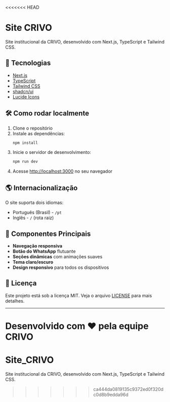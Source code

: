 <<<<<<< HEAD
# Site CRIVO

Site institucional da CRIVO, desenvolvido com Next.js, TypeScript e Tailwind CSS.

## 🚀 Tecnologias

- [Next.js](https://nextjs.org/)
- [TypeScript](https://www.typescriptlang.org/)
- [Tailwind CSS](https://tailwindcss.com/)
- [shadcn/ui](https://ui.shadcn.com/)
- [Lucide Icons](https://lucide.dev/)

## 🛠️ Como rodar localmente

1. Clone o repositório
2. Instale as dependências:
   ```bash
   npm install
   ```
3. Inicie o servidor de desenvolvimento:
   ```bash
   npm run dev
   ```
4. Acesse [http://localhost:3000](http://localhost:3000) no seu navegador

## 🌎 Internacionalização

O site suporta dois idiomas:
- Português (Brasil) - `/pt`
- Inglês - `/` (rota raiz)

## 📱 Componentes Principais

- **Navegação responsiva**
- **Botão do WhatsApp** flutuante
- **Seções dinâmicas** com animações suaves
- **Tema claro/escuro**
- **Design responsivo** para todos os dispositivos

## 📄 Licença

Este projeto está sob a licença MIT. Veja o arquivo [LICENSE](LICENSE) para mais detalhes.

---

Desenvolvido com ❤️ pela equipe CRIVO
=======
# Site_CRIVO
Site institucional da CRIVO, desenvolvido com Next.js, TypeScript e Tailwind CSS.
>>>>>>> ca444da0819135c9372ed0f320dc0d8b9edda96d
